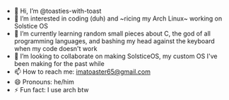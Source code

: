 - 👋 Hi, I’m @toasties-with-toast
- 👀 I’m interested in coding (duh) and ~ricing my Arch Linux~ working on Solstice OS
- 🌱 I’m currently learning random small pieces about C, the god of all programming languages, and bashing my head against the keyboard when my code doesn't work
- 💞️ I’m looking to collaborate on making SolsticeOS, my custom OS I've been making for the past while
- 📫 How to reach me: imatoaster65@gmail.com
- 😄 Pronouns: he/him
- ⚡ Fun fact: I use arch btw

<!---
toasties-with-toast/toasties-with-toast is a ✨ special ✨ repository because its `README.md` (this file) appears on your GitHub profile.
You can click the Preview link to take a look at your changes.
--->
